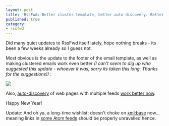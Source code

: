 ```yaml
---
layout: post
title: 'RssFwd: Better cluster template, better auto-discovery. Better.'
published: true
category:
- rssfwd
---
```

Did many quiet updates to RssFwd itself lately, hope nothing breaks - its been a few weeks already so I guess not.

 

Most obvious is the update to the footer of the email template, as well as making clustered emails work even better _(I can't seem to dig up who suggested this update - whoever it was, sorry its taken this long. Thanks for the suggestions!)_ :

 

[![](http://farm1.static.flickr.com/144/346066485_230c349d04_m.jpg)](http://www.flickr.com/photos/choonkeat/346066485/)

Also, [auto-discovery](http://diveintomark.org/archives/2002/06/02/important_change_to_the_link_tag) of web pages with multiple feeds [work better now](http://www.rssfwd.com/rssfwd/preview?url=http%3A%2F%2Fblogcritics.org%2Farchives%2F2007%2F01%2F02%2F174358.php).

Happy New Year!

Update: And oh ya, a long-time wishlist: doesn't choke on [xml:base](http://www.w3.org/TR/xmlbase/) now... meaning links in [some Atom feeds](http://www.rssfwd.com/rssfwd/preview?url=http%3A%2F%2Fwww.tbray.org%2Fongoing%2F) should be properly unravelled hence.

